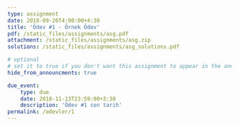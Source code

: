 ```yaml
---
type: assignment
date: 2018-09-26T4:00:00+4:30
title: 'Ödev #1 - Örnek Ödev'
pdf: /static_files/assignments/asg.pdf
attachment: /static_files/assignments/asg.zip
solutions: /static_files/assignments/asg_solutions.pdf

# optional
# set it to true if you don't want this assignment to appear in the announcements section
hide_from_announcments: true

due_event: 
    type: due
    date: 2018-11-13T23:59:00+3:30
    description: 'Ödev #1 son tarih'
permalink: /odevler/1 
---
```

